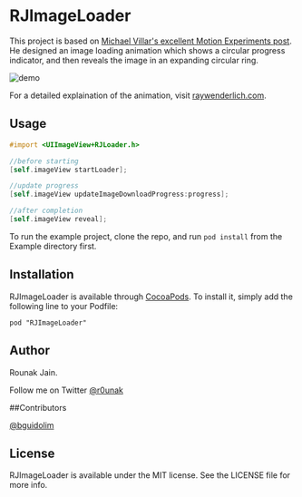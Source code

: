 # RJImageLoader

This project is based on [Michael Villar's excellent Motion Experiments post](http://www.michaelvillar.com/motion). He designed an image loading animation which shows a circular progress indicator, and then reveals the image in an expanding circular ring.

![demo](https://raw.githubusercontent.com/rounak/RJImageLoader/master/out6.gif)

For a detailed explaination of the animation, visit [raywenderlich.com](http://www.raywenderlich.com/94302/implement-circular-image-loader-animation-cashapelayer).

## Usage


```objective-c
#import <UIImageView+RJLoader.h>

//before starting
[self.imageView startLoader];

//update progress
[self.imageView updateImageDownloadProgress:progress];

//after completion
[self.imageView reveal];

```


To run the example project, clone the repo, and run `pod install` from the Example directory first.

## Installation

RJImageLoader is available through [CocoaPods](http://cocoapods.org). To install
it, simply add the following line to your Podfile:

    pod "RJImageLoader"

## Author

Rounak Jain.

Follow me on Twitter [@r0unak](https://twitter.com/r0unak)

##Contributors

[@bguidolim](http://twitter.com/bguidolim)

## License

RJImageLoader is available under the MIT license. See the LICENSE file for more info.

